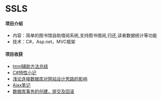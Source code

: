 # SSLS

#### 项目介绍
* 内容：简单的图书馆自助借阅系统,支持图书借阅,归还,读者数据统计等功能
* 技术：C#，Asp.net，MVC框架

#### 项目收获
* [html辅助方法总结](https://www.jianshu.com/p/c040b9184fd4)
* [C#特性小记](https://www.jianshu.com/p/34d21de4d65c)
* [浅论连接数据库对网站设计思路的影响](https://www.jianshu.com/p/6a436814ec51)
* [Ajax笔记](https://www.jianshu.com/p/0f5cab0821d7)
* [数据库事务的创建，提交及回滚](https://www.jianshu.com/p/4b463c576e1c)
